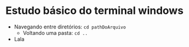 # Estudo básico do terminal windows

* Navegando entre diretórios: `cd pathDoArquivo`
   * Voltando uma pasta: `cd ..`
* Lala
